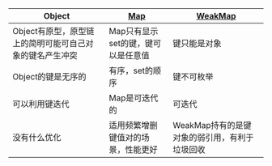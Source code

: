 | Object | [Map](https://developer.mozilla.org/zh-CN/docs/Web/JavaScript/Reference/Global_Objects/Map) | [WeakMap](https://developer.mozilla.org/zh-CN/docs/Web/JavaScript/Reference/Global_Objects/WeakMap) |
| ------------ | ------------ | ------------ |
| Object有原型，原型链上的简明可能可自己对象的键名产生冲突 | Map只有显示set的键，键可以是任意值 | 键只能是对象
| Object的键是无序的 | 有序，set的顺序 | 键不可枚举 |
| 可以利用键迭代  | Map是可迭代的 | 可迭代 |
| 没有什么优化 | 适用频繁增删键值对的场景，性能更好 | WeakMap持有的是键对象的弱引用，有利于垃圾回收 |
